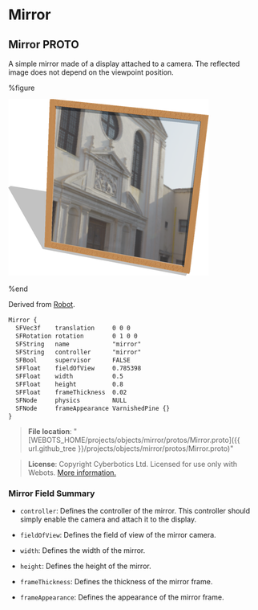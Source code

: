 # Mirror

## Mirror PROTO

A simple mirror made of a display attached to a camera.
The reflected image does not depend on the viewpoint position.

%figure

![Mirror](images/objects/mirror/Mirror/model.thumbnail.png)

%end

Derived from [Robot](../reference/robot.md).

```
Mirror {
  SFVec3f    translation     0 0 0
  SFRotation rotation        0 1 0 0
  SFString   name            "mirror"
  SFString   controller      "mirror"
  SFBool     supervisor      FALSE
  SFFloat    fieldOfView     0.785398
  SFFloat    width           0.5
  SFFloat    height          0.8
  SFFloat    frameThickness  0.02
  SFNode     physics         NULL
  SFNode     frameAppearance VarnishedPine {}
}
```

> **File location**: "[WEBOTS\_HOME/projects/objects/mirror/protos/Mirror.proto]({{ url.github_tree  }}/projects/objects/mirror/protos/Mirror.proto)"

> **License**: Copyright Cyberbotics Ltd. Licensed for use only with Webots.
[More information.](https://cyberbotics.com/webots_assets_license)

### Mirror Field Summary

- `controller`: Defines the controller of the mirror. This controller should simply enable the camera and attach it to the display.

- `fieldOfView`: Defines the field of view of the mirror camera.

- `width`: Defines the width of the mirror.

- `height`: Defines the height of the mirror.

- `frameThickness`: Defines the thickness of the mirror frame.

- `frameAppearance`: Defines the appearance of the mirror frame.

